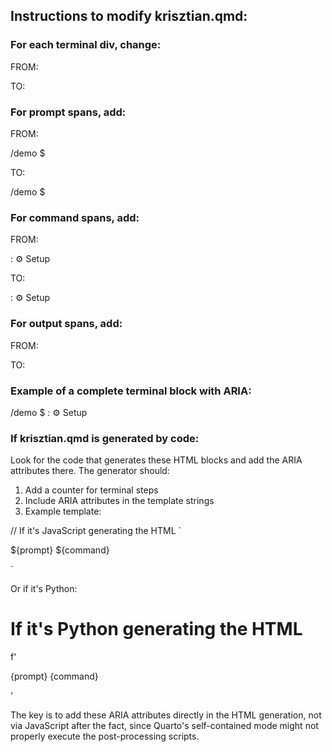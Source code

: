 ## Instructions to modify krisztian.qmd:

### For each terminal div, change:

FROM:

<div class="terminal">

TO:

<div class="terminal" role="region" aria-label="Terminal demonstration"
tabindex="0">

### For prompt spans, add:

FROM:

<span class="prompt">/demo $ </span>

TO:

<span class="prompt" aria-hidden="true">/demo $ </span>

### For command spans, add:

FROM:

<span class="command">: ⚙️ Setup</span>

TO:

<span class="command" role="text" aria-label="Command: Setup">: ⚙️ Setup</span>

### For output spans, add:

FROM:

<span class="output">

TO:

<span class="output" role="log" aria-label="Terminal output">

### Example of a complete terminal block with ARIA:

<div class="terminal" role="region" aria-label="Terminal demonstration step 1"
tabindex="0">
  <span class="prompt" aria-hidden="true">/demo $ </span>
  <span class="command" role="text" aria-label="Command: Setup">: ⚙️ Setup</span>
  <span class="cursor" aria-hidden="true"></span>
</div>

### If krisztian.qmd is generated by code:

Look for the code that generates these HTML blocks and add the ARIA attributes
there. The generator should:

1. Add a counter for terminal steps
2. Include ARIA attributes in the template strings
3. Example template:

// If it's JavaScript generating the HTML
`<div class="terminal" role="region" aria-label="Terminal demonstration step
${stepNumber}" tabindex="0">
  <span class="prompt" aria-hidden="true">${prompt}</span>
  <span class="command" role="text" aria-label="Command:
${commandText}">${command}</span>
  <span class="cursor" aria-hidden="true"></span>
</div>`

Or if it's Python:

# If it's Python generating the HTML
f'<div class="terminal" role="region" aria-label="Terminal demonstration step
{step_number}" tabindex="0">
  <span class="prompt" aria-hidden="true">{prompt}</span>
  <span class="command" role="text" aria-label="Command:
{command_text}">{command}</span>
  <span class="cursor" aria-hidden="true"></span>
</div>'

The key is to add these ARIA attributes directly in the HTML generation, not via
JavaScript after the fact, since Quarto's self-contained mode might not properly
execute the post-processing scripts.